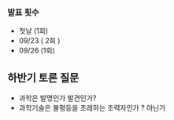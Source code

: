 ### 발표 횟수
- 첫날 (1회)
- 09/23 ( 2회 )
- 09/26 (1회)


## 하반기 토론 질문 
- 과학은 발명인가 발견인가?
- 과학기술은 불평등을 초래하는 조력자인가 ? 아닌가 